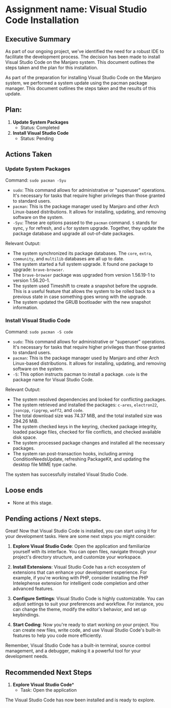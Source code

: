 # Assignment name: Visual Studio Code Installation

## Executive Summary 

As part of our ongoing project, we've identified the need for a robust IDE to facilitate the development process. The decision has been made to install Visual Studio Code on the Manjaro system. This document outlines the steps taken and the plan for this installation.

As part of the preparation for installing Visual Studio Code on the Manjaro system, we performed a system update using the pacman package manager. This document outlines the steps taken and the results of this update.

## Plan: 

1. **Update System Packages**
   - Status: Completed
2. **Install Visual Studio Code**
   - Status: Pending

## Actions Taken 

### Update System Packages

Command: `sudo pacman -Syu`

- `sudo`: This command allows for administrative or "superuser" operations. It's necessary for tasks that require higher privileges than those granted to standard users.
- `pacman`: This is the package manager used by Manjaro and other Arch Linux-based distributions. It allows for installing, updating, and removing software on the system.
- `-Syu`: These are options passed to the `pacman` command. `S` stands for sync, `y` for refresh, and `u` for system upgrade. Together, they update the package database and upgrade all out-of-date packages.

Relevant Output:

- The system synchronized its package databases. The `core`, `extra`, `community`, and `multilib` databases are all up to date.
- The system started a full system upgrade. It found one package to upgrade: `brave-browser`.
- The `brave-browser` package was upgraded from version 1.56.19-1 to version 1.56.20-1.
- The system used Timeshift to create a snapshot before the upgrade. This is a useful feature that allows the system to be rolled back to a previous state in case something goes wrong with the upgrade.
- The system updated the GRUB bootloader with the new snapshot information.

### Install Visual Studio Code

Command: `sudo pacman -S code`

- `sudo`: This command allows for administrative or "superuser" operations. It's necessary for tasks that require higher privileges than those granted to standard users.
- `pacman`: This is the package manager used by Manjaro and other Arch Linux-based distributions. It allows for installing, updating, and removing software on the system.
- `-S`: This option instructs pacman to install a package. `code` is the package name for Visual Studio Code.

Relevant Output:

- The system resolved dependencies and looked for conflicting packages.
- The system retrieved and installed the packages: `c-ares`, `electron22`, `jsoncpp`, `ripgrep`, `woff2`, and `code`.
- The total download size was 74.37 MiB, and the total installed size was 294.26 MiB.
- The system checked keys in the keyring, checked package integrity, loaded package files, checked for file conflicts, and checked available disk space.
- The system processed package changes and installed all the necessary packages.
- The system ran post-transaction hooks, including arming ConditionNeedsUpdate, refreshing PackageKit, and updating the desktop file MIME type cache.

The system has successfully installed Visual Studio Code.

## Loose ends

- None at this stage.

## Pending actions  / Next steps.

Great! Now that Visual Studio Code is installed, you can start using it for your development tasks. Here are some next steps you might consider:

1. **Explore Visual Studio Code**: Open the application and familiarize yourself with its interface. You can open files, navigate through your project's directory structure, and customize your workspace.

2. **Install Extensions**: Visual Studio Code has a rich ecosystem of extensions that can enhance your development experience. For example, if you're working with PHP, consider installing the PHP Intelephense extension for intelligent code completion and other advanced features.

3. **Configure Settings**: Visual Studio Code is highly customizable. You can adjust settings to suit your preferences and workflow. For instance, you can change the theme, modify the editor's behavior, and set up keybindings.

4. **Start Coding**: Now you're ready to start working on your project. You can create new files, write code, and use Visual Studio Code's built-in features to help you code more efficiently.

Remember, Visual Studio Code has a built-in terminal, source control management, and a debugger, making it a powerful tool for your development needs.

## Recommended Next Steps 

1. **Explore Visual Studio Code***
   - Task: Open the application

The Visual Studio Code has now been installed and is ready to explore.
